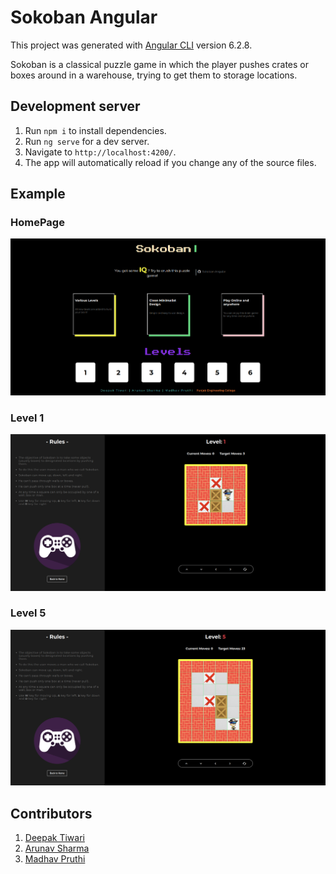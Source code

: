 # Sokoban Angular

This project was generated with [Angular CLI](https://github.com/angular/angular-cli) version 6.2.8.

Sokoban is a classical puzzle game in which the player pushes crates or boxes around in a warehouse, trying to get them to storage locations.


## Development server

1. Run `npm i` to install dependencies.
2. Run `ng serve` for a dev server.
3. Navigate to `http://localhost:4200/`.
4. The app will automatically reload if you change any of the source files.

## Example

### HomePage

![Homepage](src/assets/github/back.png)

### Level 1

![Level1](src/assets/github/level1.png)

### Level 5

![level5](src/assets/github/level2.png)

## Contributors

1. [Deepak Tiwari](https://github.com/deepaktiwari88/)
2. [Arunav Sharma](https://github.com/arunav11/)
3. [Madhav Pruthi](https://github.com/MadhavPruthi/)
